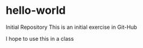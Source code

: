 # hello-world
Initial Repository
This is an initial exercise in Git-Hub

I hope to use this in a class
